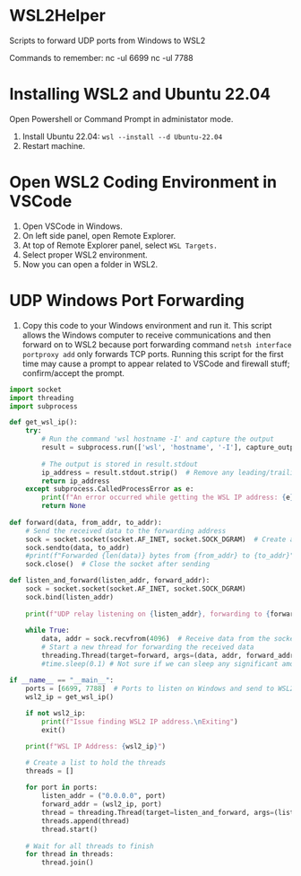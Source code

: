# WSL2Helper

Scripts to forward UDP ports from Windows to WSL2

Commands to remember:
nc -ul 6699
nc -ul 7788

# Installing WSL2 and Ubuntu 22.04

Open Powershell or Command Prompt in administator mode.

1. Install Ubuntu 22.04: `wsl --install --d Ubuntu-22.04`
2. Restart machine.

# Open WSL2 Coding Environment in VSCode

1. Open VSCode in Windows.
2. On left side panel, open Remote Explorer.
3. At top of Remote Explorer panel, select `WSL Targets.`
4. Select proper WSL2 environment.
5. Now you can open a folder in WSL2.

# UDP Windows Port Forwarding

1. Copy this code to your Windows environment and run it. This script allows the Windows computer to receive communications and then forward on to WSL2 because port forwarding command `netsh interface portproxy add` only forwards TCP ports. Running this script for the first time may cause a prompt to appear related to VSCode and firewall stuff; confirm/accept the prompt.

```Python
import socket
import threading
import subprocess

def get_wsl_ip():
    try:
        # Run the command 'wsl hostname -I' and capture the output
        result = subprocess.run(['wsl', 'hostname', '-I'], capture_output=True, text=True, check=True)
        
        # The output is stored in result.stdout
        ip_address = result.stdout.strip()  # Remove any leading/trailing whitespace
        return ip_address
    except subprocess.CalledProcessError as e:
        print(f"An error occurred while getting the WSL IP address: {e}")
        return None
    
def forward(data, from_addr, to_addr):
    # Send the received data to the forwarding address
    sock = socket.socket(socket.AF_INET, socket.SOCK_DGRAM)  # Create a new UDP socket for sending
    sock.sendto(data, to_addr)
    #print(f"Forwarded {len(data)} bytes from {from_addr} to {to_addr}")
    sock.close()  # Close the socket after sending

def listen_and_forward(listen_addr, forward_addr):
    sock = socket.socket(socket.AF_INET, socket.SOCK_DGRAM)
    sock.bind(listen_addr)
    
    print(f"UDP relay listening on {listen_addr}, forwarding to {forward_addr}")
    
    while True:
        data, addr = sock.recvfrom(4096)  # Receive data from the socket
        # Start a new thread for forwarding the received data
        threading.Thread(target=forward, args=(data, addr, forward_addr)).start()
        #time.sleep(0.1) # Not sure if we can sleep any significant amount of time 

if __name__ == "__main__":
    ports = [6699, 7788]  # Ports to listen on Windows and send to WSL2.
    wsl2_ip = get_wsl_ip()
    
    if not wsl2_ip:
        print(f"Issue finding WSL2 IP address.\nExiting")
        exit()

    print(f"WSL IP Address: {wsl2_ip}")

    # Create a list to hold the threads
    threads = []
    
    for port in ports:
        listen_addr = ("0.0.0.0", port)
        forward_addr = (wsl2_ip, port)
        thread = threading.Thread(target=listen_and_forward, args=(listen_addr, forward_addr))
        threads.append(thread)
        thread.start()
    
    # Wait for all threads to finish
    for thread in threads:
        thread.join()
```
